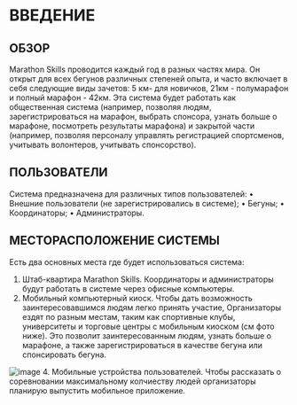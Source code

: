 # ВВЕДЕНИЕ
## ОБЗОР
Marathon Skills проводится каждый год в разных частях мира. Он открыт для всех бегунов различных степеней опыта, и часто включает в себя следующие виды зачетов: 5 км- для новичков, 21км - полумарафон и полный марафон - 42км.
Эта система будет работать как общественная система (например, позволяя людям, зарегистрироваться на марафон, выбрать спонсора, узнать больше о марафоне, посмотреть результаты марафона) и закрытой части (например, позволяя персоналу управлять регистрацией спортсменов, учитывать волонтеров, учитывать спонсорство).

## ПОЛЬЗОВАТЕЛИ
Система предназначена для различных типов пользователей:
•	Внешние пользователи (не зарегистрировались в системе);
•	Бегуны;
•	Координаторы;
•	Администраторы.

## МЕСТОРАСПОЛОЖЕНИЕ СИСТЕМЫ
Есть два основных места где будет использоваться система:
1.	Штаб-квартира Marathon Skills.
Координаторы и администраторы будут работать в системе через офисные компьютеры.
2.	Мобильный компьютерный киоск.
Чтобы дать возможность заинтересовавшимся людям легко принять участие, Организаторы ездят по разным местам, таким как спортивные клубы, университеты и торговые центры с мобильным киоском (см фото ниже). Это позволит заинтересованным людям, узнать больше о марафоне, а также зарегистрироваться в качестве бегуна или спонсировать бегуна.

![image](https://github.com/AndreiBoev/Marathon/assets/61060470/f8b9dab3-26d3-4e8b-be8a-8431db2438d0) 
4.	Мобильные устройства пользователей.
Чтобы рассказать о соревновании максимальному колчиеству людей организаторы планирую выпустить мобильное приложение.
